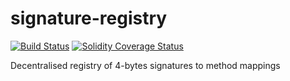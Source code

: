 # signature-registry

[![Build Status][travis-image]][travis-url]
[![Solidity Coverage Status][coveralls-image]][coveralls-url]

[travis-image]: https://travis-ci.org/parity-contracts/signature-registry.svg?branch=master
[travis-url]: https://travis-ci.org/parity-contracts/signature-registry
[coveralls-image]: https://coveralls.io/repos/github/parity-contracts/signature-registry/badge.svg?branch=master
[coveralls-url]: https://coveralls.io/github/parity-contracts/signature-registry?branch=master

Decentralised registry of 4-bytes signatures to method mappings
